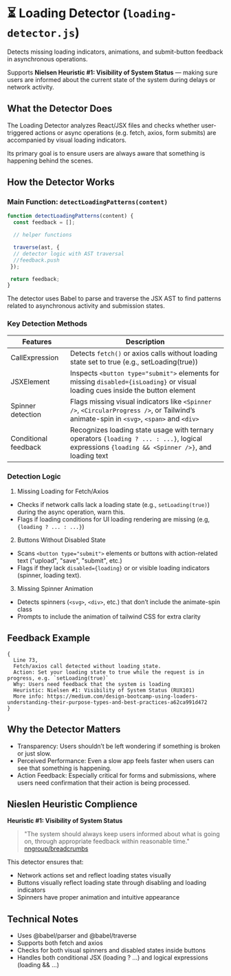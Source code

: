 # ⏳ Loading Detector (`loading-detector.js`)

Detects missing loading indicators, animations, and submit-button feedback in asynchronous operations.

Supports **Nielsen Heuristic #1: Visibility of System Status** — making sure users are informed about the current state of the system during delays or network activity.

## What the Detector Does

The Loading Detector analyzes React/JSX files and checks whether user-triggered actions or async operations (e.g. fetch, axios, form submits) are accompanied by visual loading indicators.

Its primary goal is to ensure users are always aware that something is happening behind the scenes.

## How the Detector Works

### Main Function: `detectLoadingPatterns(content)`
```javascript
function detectLoadingPatterns(content) {
  const feedback = [];

  // helper functions

  traverse(ast, {
  // detector logic with AST traversal 
  //feedback.push
 });

 return feedback;
}
```
The detector uses Babel to parse and traverse the JSX AST to find patterns related to asynchronous activity and submission states.

### Key Detection Methods
| Features | Description |
|----------|-------------|
| CallExpression | Detects `fetch()` or axios calls without loading state set to true (e.g., setLoading(true)) |
| JSXElement | Inspects `<button type="submit">` elements for missing `disabled={isLoading}` or visual loading cues inside the button element |
| Spinner detection | Flags missing visual indicators like `<Spinner />`, `<CircularProgress />`, or Tailwind’s animate-spin in `<svg>`, `<span>` and `<div>`|
| Conditional feedback | Recognizes loading state usage with ternary operators `{loading ? ... : ...}`, logical expressions `{loading && <Spinner />}`, and loading text |

### Detection Logic
1. Missing Loading for Fetch/Axios
- Checks if network calls lack a loading state (e.g., `setLoading(true)`) during the async operation, warn this.
- Flags if loading conditions for UI loading rendering are missing (e.g,  `{loading ? ... : ...}`)
2. Buttons Without Disabled State
- Scans `<button type="submit">` elements or buttons with action-related text ("upload", "save", "submit", etc.)
- Flags if they lack `disabled={loading}` or or visible loading indicators (spinner, loading text).
3. Missing Spinner Animation
- Detects spinners (`<svg>`, `<div>`, etc.) that don’t include the animate-spin class
- Prompts to include the animation of tailwind CSS for extra clarity

## Feedback Example
```
{
  Line 73,
  Fetch/axios call detected without loading state.
  Action: Set your loading state to true while the request is in progress, e.g. `setLoading(true)`
  Why: Users need feedback that the system is loading
  Heuristic: Nielsen #1: Visibility of System Status (RUX101)
  More info: https://medium.com/design-bootcamp-using-loaders-understanding-their-purpose-types-and-best-practices-a62ca991d472
}
```

## Why the Detector Matters
- Transparency: Users shouldn’t be left wondering if something is broken or just slow.
- Perceived Performance: Even a slow app feels faster when users can see that something is happening.
- Action Feedback: Especially critical for forms and submissions, where users need confirmation that their action is being processed.

## Nieslen Heuristic Complience

**Heuristic #1: Visibility of System Status**
> "The system should always keep users informed about what is going on, through appropriate feedback within reasonable time." [nngroup/breadcrumbs](https://www.nngroup.com/articles/ten-usability-heuristics/)

This detector ensures that:
- Network actions set and reflect loading states visually
- Buttons visually reflect loading state through disabling and loading indicators
- Spinners have proper animation and intuitive appearance


## Technical Notes
- Uses @babel/parser and @babel/traverse
- Supports both fetch and axios
- Checks for both visual spinners and disabled states inside buttons
- Handles both conditional JSX (loading ? ...) and logical expressions (loading && ...)
